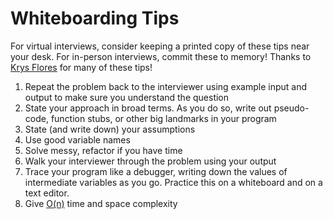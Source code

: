 # Whiteboarding Tips

For virtual interviews, consider keeping a printed copy of these tips near your desk.
For in-person interviews, commit these to memory!
Thanks to [Krys Flores](https://www.krysflores.com) for many of these tips!

1. Repeat the problem back to the interviewer using example input and output to make sure you understand the question
2. State your approach in broad terms. As you do so, write out pseudo-code, function stubs, or other big landmarks in your program
3. State (and write down) your assumptions
4. Use good variable names
5. Solve messy, refactor if you have time
6. Walk your interviewer through the problem using your output
7. Trace your program like a debugger, writing down the values of intermediate variables as you go. Practice this on a whiteboard and on a text editor.
8. Give [O(n)]() time and space complexity
